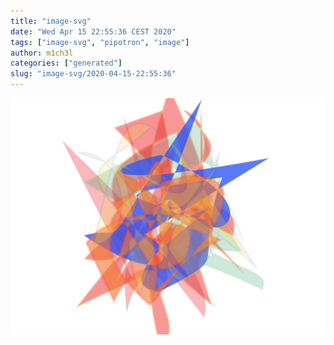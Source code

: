```yaml
---
title: "image-svg"
date: "Wed Apr 15 22:55:36 CEST 2020"
tags: ["image-svg", "pipotron", "image"]
author: m1ch3l
categories: ["generated"]
slug: "image-svg/2020-04-15-22:55:36"
---
```


![](image.svg)
